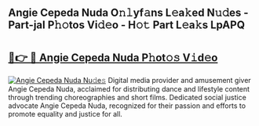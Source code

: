 ## Angie Cepeda Nuda O𝚗𝚕yf𝚊ns L𝚎a𝚔ed N𝚞𝚍es - Part-jaI P𝚑𝚘tos Vi𝚍𝚎o - H𝚘𝚝 Part L𝚎a𝚔s LpAPQ

# <h2><a href="http://kf3jcd.oniu.top/?m=Angie+Cepeda+Nuda">🔗👉 🔴 Angie Cepeda Nuda P𝚑ot𝚘𝚜 V𝚒d𝚎o</a></h2>

[![Angie Cepeda Nuda Nu𝚍e𝚜](https://i.imgur.com/0qMVB7G.gif)](http://kf3jcd.oniu.top/?m=Angie+Cepeda+Nuda)
Digital media provider and amusement giver Angie Cepeda Nuda, acclaimed for distributing dance and lifestyle content through trending choreographies and short films. Dedicated social justice advocate Angie Cepeda Nuda, recognized for their passion and efforts to promote equality and justice for all.  
